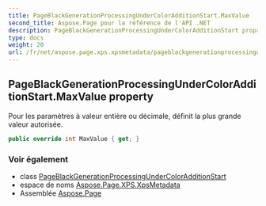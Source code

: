 ```yaml
---
title: PageBlackGenerationProcessingUnderColorAdditionStart.MaxValue
second_title: Aspose.Page pour la référence de l'API .NET
description: PageBlackGenerationProcessingUnderColorAdditionStart propriété. Pour les paramètres à valeur entière ou décimale définit la plus grande valeur autorisée.
type: docs
weight: 20
url: /fr/net/aspose.page.xps.xpsmetadata/pageblackgenerationprocessingundercoloradditionstart/maxvalue/
---
```

## PageBlackGenerationProcessingUnderColorAdditionStart.MaxValue property

Pour les paramètres à valeur entière ou décimale, définit la plus grande valeur autorisée.

```csharp
public override int MaxValue { get; }
```

### Voir également

* class [PageBlackGenerationProcessingUnderColorAdditionStart](../)
* espace de noms [Aspose.Page.XPS.XpsMetadata](../../pageblackgenerationprocessingundercoloradditionstart/)
* Assemblée [Aspose.Page](../../../)


